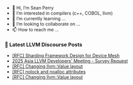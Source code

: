 - 👋 Hi, I’m Sean Perry
- 👀 I’m interested in compilers (c++, COBOL, llvm)
- 🌱 I’m currently learning ...
- 💞️ I’m looking to collaborate on ...
- 📫 How to reach me ...

<!---
s66perry/s66perry is a ✨ special ✨ repository because its `README.md` (this file) appears on your GitHub profile.
You can click the Preview link to take a look at your changes.
--->
### 📕 Latest LLVM Discourse Posts

<!-- DISCOURSE-LLVM:START -->
- [[RFC] Sharding Framework Design for Device Mesh](https://discourse.llvm.org/t/rfc-sharding-framework-design-for-device-mesh/73533?page=6#post_113)
- [2025 Asia LLVM Developers&#39; Meeting - Survey Request](https://discourse.llvm.org/t/2025-asia-llvm-developers-meeting-survey-request/79347#post_1)
- [[RFC] Changing llvm::Value layout](https://discourse.llvm.org/t/rfc-changing-llvm-value-layout/79257#post_20)
- [[RFC] nolock and noalloc attributes](https://discourse.llvm.org/t/rfc-nolock-and-noalloc-attributes/76837?page=4#post_81)
- [[RFC] Changing llvm::Value layout](https://discourse.llvm.org/t/rfc-changing-llvm-value-layout/79257#post_19)
<!-- DISCOURSE-LLVM:END -->
